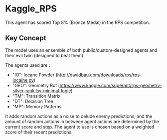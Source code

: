 # Kaggle_RPS

This agent has scored Top 8% (Bronze Medal) in the RPS competition.

## Key Concept

The model uses an ensemble of both public/custom-designed agents and their evil twin (designed to beat them).

The agents used are :
- "IO": Iocane Powder (http://davidbau.com/downloads/rps/rps-iocaine.py)
- "GEO": Geometry Bot (https://www.kaggle.com/superant/rps-geometry-silver-rank-by-minimal-logic)
- "TM": Transition Matrix
- "DT": Decision Tree 
- "MP": Memory Patterns 

It adds random actions as a noise to delude enemy predictions, and the amount of random actions in between agent actions are determined by the current score and step. The agent to use is chosen based on a weighted score of their recent predictions.
